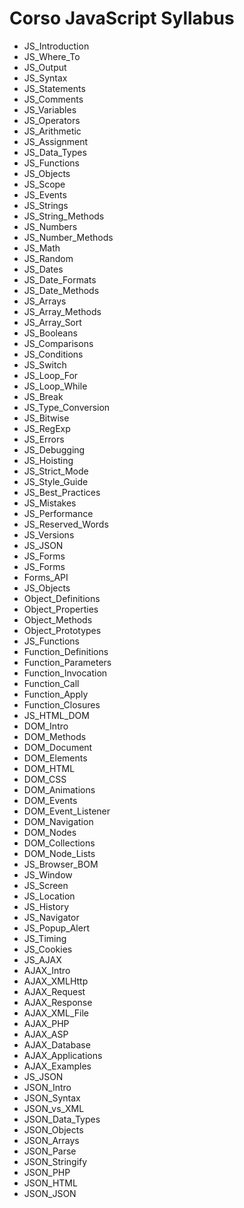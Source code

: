 # Corso JavaScript Syllabus

* JS_Introduction
* JS_Where_To
* JS_Output
* JS_Syntax
* JS_Statements
* JS_Comments
* JS_Variables
* JS_Operators
* JS_Arithmetic
* JS_Assignment
* JS_Data_Types
* JS_Functions
* JS_Objects
* JS_Scope
* JS_Events
* JS_Strings
* JS_String_Methods
* JS_Numbers
* JS_Number_Methods
* JS_Math
* JS_Random
* JS_Dates
* JS_Date_Formats
* JS_Date_Methods
* JS_Arrays
* JS_Array_Methods
* JS_Array_Sort
* JS_Booleans
* JS_Comparisons
* JS_Conditions
* JS_Switch
* JS_Loop_For
* JS_Loop_While
* JS_Break
* JS_Type_Conversion
* JS_Bitwise
* JS_RegExp
* JS_Errors
* JS_Debugging
* JS_Hoisting
* JS_Strict_Mode
* JS_Style_Guide
* JS_Best_Practices
* JS_Mistakes
* JS_Performance
* JS_Reserved_Words
* JS_Versions
* JS_JSON
* JS_Forms
* JS_Forms
* Forms_API
* JS_Objects
* Object_Definitions
* Object_Properties
* Object_Methods
* Object_Prototypes
* JS_Functions
* Function_Definitions
* Function_Parameters
* Function_Invocation
* Function_Call
* Function_Apply
* Function_Closures
* JS_HTML_DOM
* DOM_Intro
* DOM_Methods
* DOM_Document
* DOM_Elements
* DOM_HTML
* DOM_CSS
* DOM_Animations
* DOM_Events
* DOM_Event_Listener
* DOM_Navigation
* DOM_Nodes
* DOM_Collections
* DOM_Node_Lists
* JS_Browser_BOM
* JS_Window
* JS_Screen
* JS_Location
* JS_History
* JS_Navigator
* JS_Popup_Alert
* JS_Timing
* JS_Cookies
* JS_AJAX
* AJAX_Intro
* AJAX_XMLHttp
* AJAX_Request
* AJAX_Response
* AJAX_XML_File
* AJAX_PHP
* AJAX_ASP
* AJAX_Database
* AJAX_Applications
* AJAX_Examples
* JS_JSON
* JSON_Intro
* JSON_Syntax
* JSON_vs_XML
* JSON_Data_Types
* JSON_Objects
* JSON_Arrays
* JSON_Parse
* JSON_Stringify
* JSON_PHP
* JSON_HTML
* JSON_JSON
